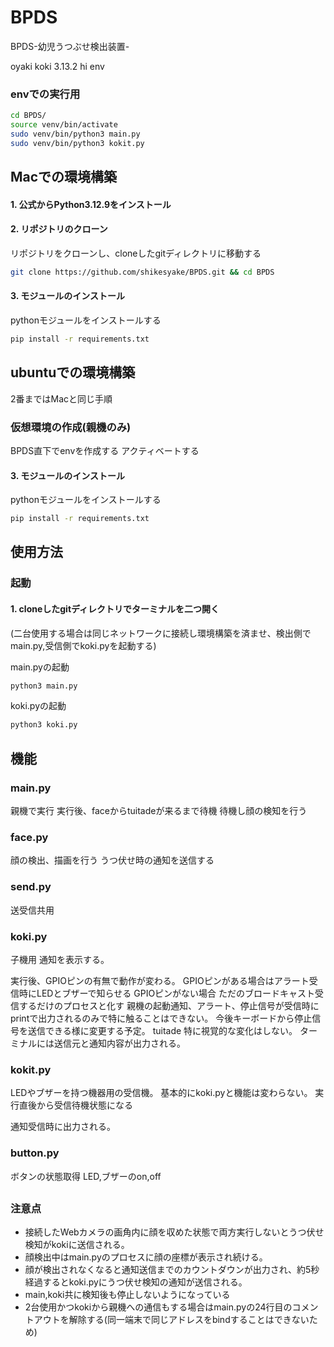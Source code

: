 # BPDS
BPDS-幼児うつぶせ検出装置-




oyaki
koki 3.13.2 hi env
### envでの実行用
```sh
cd BPDS/
source venv/bin/activate
sudo venv/bin/python3 main.py
sudo venv/bin/python3 kokit.py
```
## Macでの環境構築

#### 1. 公式からPython3.12.9をインストール

#### 2. リポジトリのクローン
リポジトリをクローンし、cloneしたgitディレクトリに移動する
```sh
git clone https://github.com/shikesyake/BPDS.git && cd BPDS
```

#### 3. モジュールのインストール
pythonモジュールをインストールする
```sh
pip install -r requirements.txt
```
## ubuntuでの環境構築

2番まではMacと同じ手順
### 仮想環境の作成(親機のみ)
BPDS直下でenvを作成する
アクティベートする

#### 3. モジュールのインストール
pythonモジュールをインストールする
```sh
pip install -r requirements.txt
```


## 使用方法

### 起動
#### 1. cloneしたgitディレクトリでターミナルを二つ開く
(二台使用する場合は同じネットワークに接続し環境構築を済ませ、検出側でmain.py,受信側でkoki.pyを起動する)

main.pyの起動
```sh
python3 main.py
```

koki.pyの起動
```sh
python3 koki.py
```

## 機能
### main.py
親機で実行
実行後、faceからtuitadeが来るまで待機
待機し顔の検知を行う

### face.py
顔の検出、描画を行う
うつ伏せ時の通知を送信する

### send.py
送受信共用

### koki.py
子機用
通知を表示する。

実行後、GPIOピンの有無で動作が変わる。
GPIOピンがある場合はアラート受信時にLEDとブザーで知らせる
GPIOピンがない場合
    ただのブロードキャスト受信するだけのプロセスと化す
    親機の起動通知、アラート、停止信号が受信時にprintで出力されるのみで特に触ることはできない。
    今後キーボードから停止信号を送信できる様に変更する予定。
tuitade 特に視覚的な変化はしない。
ターミナルには送信元と通知内容が出力される。


### kokit.py
LEDやブザーを持つ機器用の受信機。
基本的にkoki.pyと機能は変わらない。
実行直後から受信待機状態になる

通知受信時に出力される。

### button.py
ボタンの状態取得
LED,ブザーのon,off

##
### 注意点
- 接続したWebカメラの画角内に顔を収めた状態で両方実行しないとうつ伏せ検知がkokiに送信される。
- 顔検出中はmain.pyのプロセスに顔の座標が表示され続ける。
- 顔が検出されなくなると通知送信までのカウントダウンが出力され、約5秒経過するとkoki.pyにうつ伏せ検知の通知が送信される。
- main,koki共に検知後も停止しないようになっている
- 2台使用かつkokiから親機への通信もする場合はmain.pyの24行目のコメントアウトを解除する(同一端末で同じアドレスをbindすることはできないため)
##
